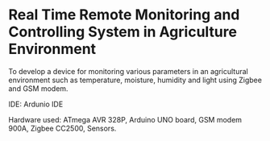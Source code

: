 # Real Time Remote Monitoring and Controlling System in Agriculture Environment

To develop a device for monitoring various parameters in an agricultural environment such as temperature,
moisture, humidity and light using Zigbee and GSM modem.

IDE: Ardunio IDE

Hardware used: ATmega AVR 328P, Arduino UNO board, GSM modem 900A, Zigbee CC2500, Sensors.
